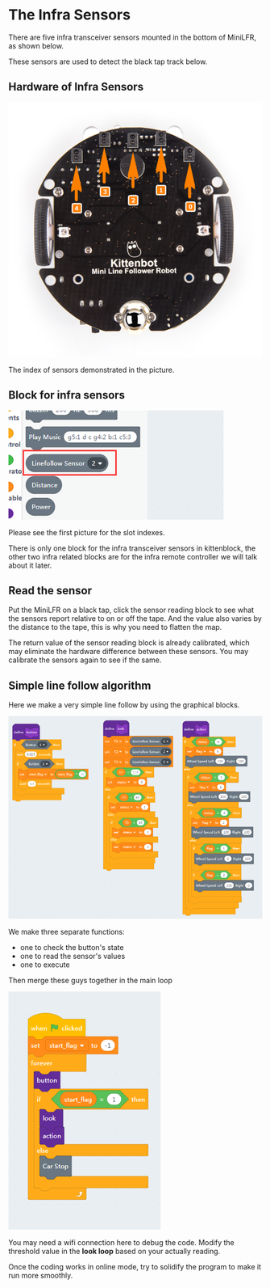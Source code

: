 # The Infra Sensors

There are five infra transceiver sensors mounted in the bottom of MiniLFR, as shown below. 

These sensors are used to detect the black tap track below.

## Hardware of Infra Sensors

![](./images/c9_01.png)

The index of sensors demonstrated in the picture. 

## Block for infra sensors

![](./images/c9_02.png)

Please see the first picture for the slot indexes. 

There is only one block for the infra transceiver sensors in kittenblock, the other two infra related blocks are for the infra remote controller we will talk about it later.

## Read the sensor

Put the MiniLFR on a black tap, click the sensor reading block to see what the sensors report relative to on or off the tape. And the value also varies by the distance to the tape, this is why you need to flatten the map. 

The return value of the sensor reading block is already calibrated, which may eliminate the hardware difference between these sensors. You may calibrate the sensors again to see if the same.

## Simple line follow algorithm

Here we make a very simple line follow by using the graphical blocks.

![](./images/c9_03.png)

We make three separate functions:

- one to check the button's state
- one to read the sensor's values
- one to execute

Then merge these guys together in the main loop

![](./images/c9_04.png)


You may need a wifi connection here to debug the code. Modify the threshold value in the **look loop** based on your actually reading.

Once the coding works in online mode, try to solidify the program to make it run more smoothly.

 